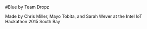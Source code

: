 #Blue
by Team Dropz

Made by Chris Miller, Mayo Tobita, and Sarah Wever at the Intel IoT Hackathon 2015 South Bay


